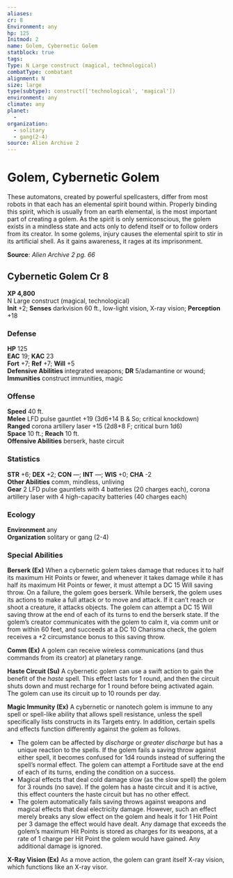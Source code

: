 ```yaml
---
aliases: 
cr: 8
Environment: any
hp: 125
Initmod: 2
name: Golem, Cybernetic Golem
statblock: true
tags: 
Type: N Large construct (magical, technological)
combatType: combatant
alignment: N
size: large
type(subtype): construct(['technological', 'magical'])
environment: any
climate: any
planet:
  - 
organization:
  - solitary
  - gang(2-4)
source: Alien Archive 2
---
```


# Golem, Cybernetic Golem

These automatons, created by powerful spellcasters, differ from most robots in that each has an elemental spirit bound within. Properly binding this spirit, which is usually from an earth elemental, is the most important part of creating a golem. As the spirit is only semiconscious, the golem exists in a mindless state and acts only to defend itself or to follow orders from its creator. In some golems, injury causes the elemental spirit to stir in its artificial shell. As it gains awareness, it rages at its imprisonment.



**Source**:  _Alien Archive 2 pg. 66_

## Cybernetic Golem Cr 8

**XP 4,800**  
N Large construct (magical, technological)  
**Init** +2; **Senses** darkvision 60 ft., low-light vision, X-ray vision; **Perception** +18  

### Defense

**HP** 125  
**EAC** 19; **KAC** 23  
**Fort** +7; **Ref** +7; **Will** +5  
**Defensive Abilities** integrated weapons; **DR** 5/adamantine or wound; **Immunities** construct immunities, magic  

### Offense

**Speed** 40 ft.  
**Melee** LFD pulse gauntlet +19 (3d6+14 B & So; critical knockdown)  
**Ranged** corona artillery laser +15 (2d8+8 F; critical burn 1d6)  
**Space** 10 ft.; **Reach** 10 ft.  
**Offensive Abilities** berserk, haste circuit

### Statistics

**STR** +6; **DEX** +2; **CON** —; **INT** —; **WIS** +0; **CHA** -2  
**Other Abilities** comm, mindless, unliving  
**Gear** 2 LFD pulse gauntlets with 4 batteries (20 charges each), corona artillery laser with 4 high-capacity batteries (40 charges each)

### Ecology

**Environment** any  
**Organization** solitary or gang (2-4)

### Special Abilities

**Berserk (Ex)** When a cybernetic golem takes damage that reduces it to half its maximum Hit Points or fewer, and whenever it takes damage while it has half its maximum Hit Points or fewer, it must attempt a DC 15 Will saving throw. On a failure, the golem goes berserk. While berserk, the golem uses its actions to make a full attack or to move and attack. If it can’t reach or shoot a creature, it attacks objects. The golem can attempt a DC 15 Will saving throw at the end of each of its turns to end the berserk state. If the golem’s creator communicates with the golem to calm it, via comm unit or from within 60 feet, and succeeds at a DC 10 Charisma check, the golem receives a +2 circumstance bonus to this saving throw.

**Comm (Ex)** A golem can receive wireless communications (and thus commands from its creator) at planetary range.

**Haste Circuit (Su)** A cybernetic golem can use a swift action to gain the benefit of the _haste_ spell. This effect lasts for 1 round, and then the circuit shuts down and must recharge for 1 round before being activated again. The golem can use its circuit up to 10 rounds per day.

**Magic Immunity (Ex)** A cybernetic or nanotech golem is immune to any spell or spell-like ability that allows spell resistance, unless the spell specifically lists constructs in its Targets entry. In addition, certain spells and effects function differently against the golem as follows.

-   The golem can be affected by _discharge_ or _greater discharge_ but has a unique reaction to the spells. If the golem fails a saving throw against either spell, it becomes confused for 1d4 rounds instead of suffering the spell’s normal effect. The golem can attempt a Fortitude save at the end of each of its turns, ending the condition on a success.
-   Magical effects that deal cold damage slow (as the slow spell) the golem for 3 rounds (no save). If the golem has a haste circuit and it is active, this effect counters the haste circuit but has no other effect.
-   The golem automatically fails saving throws against weapons and magical effects that deal electricity damage. However, such an effect merely breaks any slow effect on the golem and heals it for 1 Hit Point per 3 damage the effect would have dealt. Any damage that exceeds the golem’s maximum Hit Points is stored as charges for its weapons, at a rate of 1 charge per Hit Point the golem would have gained. Any additional damage is ignored.

**X-Ray Vision (Ex)** As a move action, the golem can grant itself X-ray vision, which functions like an X-ray visor.


